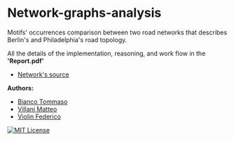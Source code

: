 # Network-graphs-analysis
Motifs' occurrences comparison between two road networks that describes Berlin's and Philadelphia's road topology.

All the details of the implementation, reasoning, and work flow in the **'Report.pdf'**

- [Network's source](https://github.com/bstabler/TransportationNetworks/tree/master) 

**Authors:**
- [Bianco Tommaso](https://github.com/TommasoBi1998)
- [Villani Matteo](https://mattolo4.github.io/)
- [Violin Federico](https://github.com/Violo97)


[![MIT License](https://img.shields.io/badge/License-MIT-green.svg)](https://choosealicense.com/licenses/mit/)  
